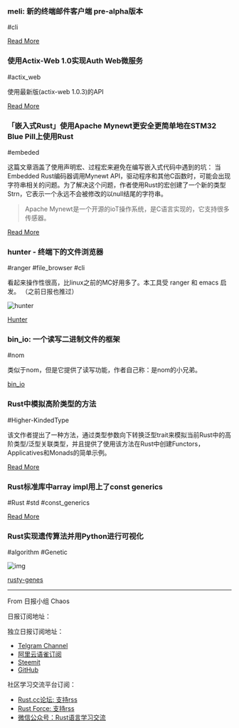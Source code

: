 ### meli: 新的终端邮件客户端 pre-alpha版本

#cli

[Read More](https://meli.delivery/posts/2019-06-15-pre-alpha.html)

### 使用Actix-Web 1.0实现Auth Web微服务

#actix_web

使用最新版(actix-web 1.0.3)的API

[Read More](https://gill.net.in/posts/auth-microservice-rust-actix-web1.0-diesel-complete-tutorial/)

### 「嵌入式Rust」使用Apache Mynewt更安全更简单地在STM32 Blue Pill上使用Rust

#embeded

这篇文章涵盖了使用声明宏、过程宏来避免在编写嵌入式代码中遇到的坑： 当Embedded Rust编码器调用Mynewt API，驱动程序和其他C函数时，可能会出现字符串相关的问题。为了解决这个问题，作者使用Rust的宏创建了一个新的类型Strn，它表示一个永远不会被修改的以null结尾的字符串。

> Apache Mynewt是一个开源的ioT操作系统，是C语言实现的，它支持很多传感器。

[Read More](https://medium.com/@ly.lee/safer-simpler-embedded-rust-with-apache-mynewt-on-stm32-blue-pill-d8fcb41969ac)

### hunter - 终端下的文件浏览器

#ranger #file_browser #cli

看起来操作性很高，比linux之前的MC好用多了。本工具受 ranger 和 emacs 启发。 （之前日报也推过）

![hunter](https://raw.githubusercontent.com/rabite0/hunter/master/docs/hunter.png)

[Hunter](https://github.com/rabite0/hunter)

### bin_io: 一个读写二进制文件的框架

#nom

类似于nom，但是它提供了读写功能，作者自己称：是nom的小兄弟。

[bin_io](https://github.com/Tazdevil971/bin_io)

### Rust中模拟高阶类型的方法

#Higher-KindedType

该文作者提出了一种方法，通过类型参数向下转换泛型trait来模拟当前Rust中的高阶类型/泛型关联类型，并且提供了使用该方法在Rust中创建Functors，Applicatives和Monads的简单示例。

[Read More](https://gist.github.com/edmundsmith/855fcf0cb35dd467c29a9350481f0ecf)

### Rust标准库中array impl用上了const generics

#Rust #std #const_generics

[Read More](https://github.com/rust-lang/rust/pull/62435)

### Rust实现遗传算法并用Python进行可视化

#algorithm #Genetic

![img](https://github.com/mithi/rusty-genes/raw/rusty-genes/citydna/docs/gif/simA.gif)

[rusty-genes](https://github.com/mithi/rusty-genes)

---

From 日报小组 Chaos

日报订阅地址：

独立日报订阅地址：
- [Telgram Channel](https://t.me/rust_daily_news )
- [阿里云语雀订阅](https://www.yuque.com/chaosbot/rustnews)
- [Steemit](https://steemit.com/@blackanger)
- [GitHub](https://github.com/RustStudy/rust_daily_news)

社区学习交流平台订阅：
- [Rust.cc论坛: 支持rss](https://rust.cc)
- [Rust Force: 支持rss](https://rustforce.net/)
- [微信公众号：Rust语言学习交流](https://rust.cc/article?id=ed7c9379-d681-47cb-9532-0db97d883f62)